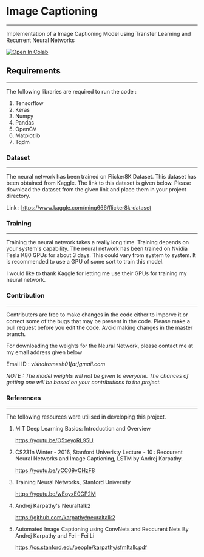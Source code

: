 # Image Captioning
___
Implementation of a Image Captioning Model using Transfer Learning and Recurrent Neural Networks

[![Open In Colab](https://colab.research.google.com/assets/colab-badge.svg)](https://github.com/iVishalr/Image-Captioning.ipynb)

## Requirements
___
The following libraries are required to run the code : 
  1. Tensorflow
  2. Keras
  3. Numpy
  4. Pandas
  5. OpenCV
  6. Matplotlib
  7. Tqdm

### Dataset
___

The neural network has been trained on Flicker8K Dataset. This dataset has been obtained from Kaggle. The link to this dataset is given below. Please download the dataset from the given link and place them in your project directory.

Link : https://www.kaggle.com/ming666/flicker8k-dataset

### Training
___

Training the neural network takes a really long time. Training depends on your system's capability. The neural network has been trained on Nvidia Tesla K80 GPUs for about 3 days. This could vary from system to system. It is recommended to use a GPU of some sort to train this model.

I would like to thank Kaggle for letting me use their GPUs for training my neural network.

### Contribution
___

Contributers are free to make changes in the code either to imporve it or correct some of the bugs that may be present in the code. Please make a pull request before you edit the code. Avoid making changes in the master branch.

For downloading the weights for the Neural Network, please contact me at my email address given below

Email ID : *vishalramesh01[at]gmail.com*

*NOTE : The model weights will not be given to everyone. The chances of getting one will be based on your contributions to the       project.*

### References
___

The following resources were utilised in developing this project.

1. MIT Deep Learning Basics: Introduction and Overview
   
   https://youtu.be/O5xeyoRL95U
2. CS231n Winter - 2016, Stanford Univeristy
   Lecture - 10 : Reccurent Neural Networks and Image Captioning, LSTM by Andrej Karpathy.
   
   https://youtu.be/yCC09vCHzF8
3. Training Neural Networks, Stanford University
   
   https://youtu.be/wEoyxE0GP2M
4. Andrej Karpathy's Neuraltalk2
   
   https://github.com/karpathy/neuraltalk2
5. Automated Image Captioning using ConvNets and Reccurent Nets
   By Andrej Karpathy and Fei - Fei Li
   
   https://cs.stanford.edu/people/karpathy/sfmltalk.pdf
